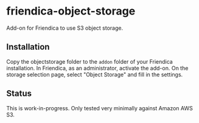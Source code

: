 # friendica-object-storage
Add-on for Friendica to use S3 object storage.

## Installation
Copy the objectstorage folder to the `addon` folder of your Friendica installation. In Friendica, as an administrator, activate the add-on. On the storage selection page, select "Object Storage" and fill in the settings.

## Status
This is work-in-progress. Only tested very minimally against Amazon AWS S3.

